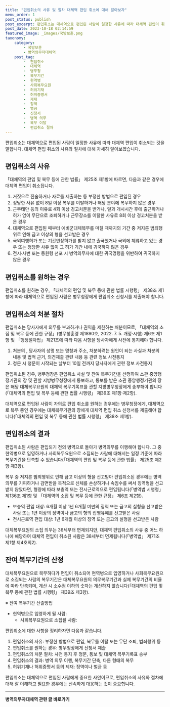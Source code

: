 ```yaml
---
title: "편입취소의 사유 및 절차 대체역 편입 취소에 대해 알아보자"
menu_order: 1
post_status: publish
post_excerpt: 편입취소는 대체역으로 편입된 사람이 일정한 사유에 따라 대체역 편입이 취소되는 것을 말합니다. 대체역 편입 취소의 사유와 절차에 대해 자세히 알아보겠습니다.
post_date: 2023-10-18 02:14:59
featured_image: _images/국방보훈.png
taxonomy:
    category:
        - 국방보훈
        - 병역의무자대체역
    post_tag:
        -  편입취소
        -  대체역
        -  병무청
        -  복무기간
        -  현역병
        -  사회복무요원
        -  허위기재
        -  허위증명서
        -  제재
        -  징역
        -  벌금
        -  신청서
        -  병역 의무
        -  복무 이탈
        -  편입취소 절차
---
```



편입취소는 대체역으로 편입된 사람이 일정한 사유에 따라 대체역 편입이 취소되는 것을 말합니다. 대체역 편입 취소의 사유와 절차에 대해 자세히 알아보겠습니다.

## 편입취소의 사유

「대체역의 편입 및 복무 등에 관한 법률」 제25조 제1항에 따르면, 다음과 같은 경우에 대체역 편입이 취소됩니다.

1. 거짓으로 진술하거나 자료를 제출하는 등 부정한 방법으로 편입된 경우
2. 정당한 사유 없이 8일 이상 복무를 이탈하거나 해당 분야에 복무하지 않은 경우
3. 근무태만 등의 이유로 4회 이상 경고처분을 받거나, 일과 개시시간 후에 출근하거나 허가 없이 무단으로 조퇴하거나 근무장소를 이탈한 사유로 8회 이상 경고처분을 받은 경우
4. 대체역으로 편입된 때부터 예비군대체복무를 마칠 때까지의 기간 중 저지른 범죄행위로 인해 금고 이상의 형을 선고받은 경우
5. 국외여행허가 또는 기간연장허가를 받지 않고 출국했거나 국외에 체류하고 있는 경우 또는 정당한 사유 없이 그 허가 기간 내에 귀국하지 않은 경우
6. 전시·사변 또는 동원령 선포 시 병역의무자에 대한 귀국명령을 위반하여 귀국하지 않은 경우

## 편입취소를 원하는 경우

편입취소를 원하는 경우, 「대체역의 편입 및 복무 등에 관한 법률 시행령」 제38조 제1항에 따라 대체역으로 편입된 사람은 병무청장에게 편입취소 신청서를 제출해야 합니다.

## 편입취소의 처분 절차

편입취소는 당사자에게 의무를 부과하거나 권익을 제한하는 처분이므로, 「대체역의 소집 및 복무 등에 관한 규정」(병무청훈령 제1890호, 2022. 7. 5. 개정·시행) 제6조 제1항 및 「행정절차법」 제21조에 따라 다음 사항을 당사자에게 사전에 통지해야 합니다.

1. 처분의  , 당사자의 성명 또는 명칭과 주소, 처분하려는 원인이 되는 사실과 처분의 내용 및 법적 근거, 의견제출 관련 내용 등 관련 정보 사전통지
2. 청문 시 청문이 시작되는 날부터 10일 전까지 당사자에게 관련 정보 사전통지

편입취소된 경우, 병무청장은 편입취소 사실 및 잔여 복무기간을 산정하여 소관 중앙행정기관의 장 및 관할 지방병무청장에게 통보하고, 통보를 받은 소관 중앙행정기관의 장은 해당 대체복무요원의 대체역 복무기록표를 관할 지방병무청장에게 송부해야 합니다(「대체역의 편입 및 복무 등에 관한 법률 시행령」 제39조 제1항·제2항).

대체역으로 편입된 사람이 자의로 편입 취소를 원하는 경우에는 병무청장에게, 대체역으로 복무 중인 경우에는 대체복무기관의 장에게 대체역 편입 취소 신청서를 제출해야 합니다(「대체역의 편입 및 복무 등에 관한 법률 시행령」 제38조 제1항).

## 편입취소의 결과

편입취소된 사람은 편입되기 전의 병역으로 돌아가 병역의무를 이행해야 합니다. 그 중 현역병으로 입영하거나 사회복무요원으로 소집되는 사람에 대해서는 일정 기준에 따라 복무기간을 단축할 수 있습니다(「대체역의 편입 및 복무 등에 관한 법률」 제25조 제2항·제3항).

복무 중 저지른 범죄행위로 인해 금고 이상의 형을 선고받아 편입취소된 경우에는 병역의무를 기피하거나 감면받을 목적으로 신체를 손상하거나 속임수를 써서 징역형을 선고받지 않았다면, 형량에 따라 보충역 또는 전시근로역으로 편입됩니다(「병역법 시행령」 제136조 제1항 및 「대체역의 소집 및 복무 등에 관한 규정」 제6조 제2항).

- 보충역 편입 대상: 6개월 이상 1년 6개월 미만의 징역 또는 금고의 실형을 선고받은 사람 또는 1년 이상의 징역이나 금고의 형의 집행유예를 선고받은 사람
- 전시근로역 편입 대상: 1년 6개월 이상의 징역 또는 금고의 실형을 선고받은 사람

대체복무요원의 소집 의무는 36세부터 면제되지만, 대체역 편입취소의 사유 중 어느 하나에 해당하여 대체역 편입이 취소된 사람은 38세부터 면제됩니다(「병역법」 제71조 제1항 제4호의2).

## 잔여 복무기간의 산정

대체복무요원으로 복무하다가 편입이 취소되어 현역병으로 입영하거나 사회복무요원으로 소집되는 사람의 복무기간은 대체복무요원의 의무복무기간과 실제 복무기간의 비율에 따라 단축되며, 계산 시 소수점 이하의 숫자는 계산하지 않습니다(「대체역의 편입 및 복무 등에 관한 법률 시행령」 제39조 제3항).

※ 잔여 복무기간 산출방법

- 현역병으로 입영하게 될 사람:
  - 사회복무요원으로 소집될 사람:

편입취소에 대한 사항을 정리하자면 다음과 같습니다.

1. 편입취소의 사유: 부정한 방법으로 편입, 복무를 이탈 또는 무단 조퇴, 범죄행위 등
2. 편입취소를 원하는 경우: 병무청장에게 신청서 제출
3. 편입취소의 처분 절차: 사전 통지 후 청문, 통보 및 대체역 복무기록표 송부
4. 편입취소의 결과: 병역 의무 이행, 복무기간 단축, 다른 형태의 복무
5. 허위기재나 허위증명서 등의 제재: 징역이나 벌금 등

편입취소는 대체역으로 편입된 사람에게 중요한 사안이므로, 편입취소의 사유와 절차에 대해 잘 이해하고 필요한 경우에는 신속하게 대응하는 것이 중요합니다.
<!-- wp:separator -->
<hr class="wp-block-separator has-alpha-channel-opacity"/>
<!-- /wp:separator -->

<!-- wp:group {"backgroundColor":"base","layout":{"type":"constrained"}} -->
<div class="wp-block-group has-base-background-color has-background"><!-- wp:paragraph {"align":"center","fontSize":"medium"} -->
<p class="has-text-align-center has-large-font-size"><strong>병역의무자대체역 관련 글 바로가기</strong></p>
<!-- /wp:paragraph -->


<!-- wp:latest-posts
{"categories":[{"id":7660,"count":19,"description":"","link":"https://uknowlaw.com/category/%eb%b3%91%ec%97%ad%ec%9d%98%eb%ac%b4%ec%9e%90%eb%8c%80%ec%b2%b4%ec%97%ad/","name":"병역의무자대체역","slug":"병역의무자대체역","taxonomy":"category","parent":0,"meta":[],"_links":{"self":[{"href":"https://uknowlaw.com/wp-json/wp/v2/categories/7660"}],"collection":[{"href":"https://uknowlaw.com/wp-json/wp/v2/categories"}],"about":[{"href":"https://uknowlaw.com/wp-json/wp/v2/taxonomies/category"}],"wp:post_type":[{"href":"https://uknowlaw.com/wp-json/wp/v2/posts?categories=7660"}],"curies":[{"name":"wp","href":"https://api.w.org/{rel}","templated":true}]}}],"postsToShow":100,"excerptLength":28,"postLayout":"grid","columns":2,"featuredImageAlign":"left","featuredImageSizeSlug":"large","fontSize":"small"} /--></div>
<!-- /wp:group -->